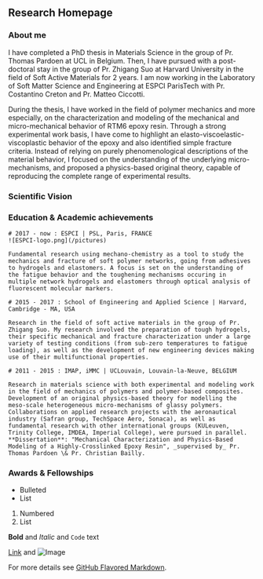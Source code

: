 ## Research Homepage


### About me

I have completed a PhD thesis in Materials Science in the group of Pr. Thomas Pardoen at UCL in Belgium. Then, I have pursued with a post-doctoral stay in the group of Pr. Zhigang Suo at Harvard University in the field of Soft Active Materials for 2 years. I am now working in the Laboratory of Soft Matter Science and Engineering at ESPCI ParisTech with Pr. Costantino Creton and Pr. Matteo Ciccotti.

During the thesis, I have worked in the field of polymer mechanics and more especially, on the characterization and modeling of the mechanical and micro-mechanical behavior of RTM6 epoxy resin. Through a strong experimental work basis, I have come to highlight an elasto-viscoelastic-viscoplastic behavior of the epoxy and also identified simple fracture criteria. Instead of relying on purely phenomenological descriptions of the material behavior, I focused on the understanding of the underlying micro-mechanisms, and proposed a physics-based original theory, capable of reproducing the complete range of experimental results.

### Scientific Vision

### Education & Academic achievements

```
# 2017 - now : ESPCI | PSL, Paris, FRANCE 
![ESPCI-logo.png](/pictures)

Fundamental research using mechano-chemistry as a tool to study the mechanics and fracture of soft polymer networks, going from adhesives to hydrogels and elastomers. A focus is set on the understanding of the fatigue behavior and the toughening mechanisms occuring in multiple network hydrogels and elastomers through optical analysis of fluorescent molecular markers.

```
```
# 2015 - 2017 : School of Engineering and Applied Science | Harvard, Cambridge - MA, USA

Research in the field of soft active materials in the group of Pr. Zhigang Suo. My research involved the preparation of tough hydrogels, their specific mechanical and fracture characterization under a large variety of testing conditions (from sub-zero temperatures to fatigue loading), as well as the development of new engineering devices making use of their multifunctional properties.
```
```
# 2011 - 2015 : IMAP, iMMC | UCLouvain, Louvain-la-Neuve, BELGIUM

Research in materials science with both experimental and modeling work in the field of mechanics of polymers and polymer-based composites. Development of an original physics-based theory for modelling the meso-scale heterogeneous micro-mechanisms of glassy polymers.
Collaborations on applied research projects with the aeronautical industry (Safran group, TechSpace Aero, Sonaca), as well as fundamental research with other international groups (KULeuven, Trinity College, IMDEA, Imperial College), were pursued in parallel.
**Dissertation**: "Mechanical Characterization and Physics-Based Modeling of a Highly-Crosslinked Epoxy Resin", _supervised by_ Pr. Thomas Pardoen \& Pr. Christian Bailly.
```
### Awards & Fellowships


- Bulleted
- List

1. Numbered
2. List

**Bold** and _Italic_ and `Code` text

[Link](url) and ![Image](src)

For more details see [GitHub Flavored Markdown](https://guides.github.com/features/mastering-markdown/).


